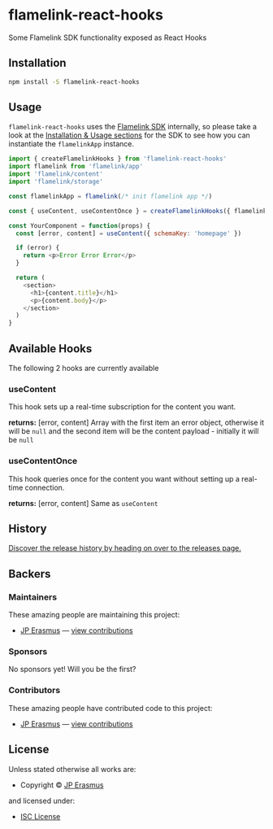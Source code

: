 <!-- TITLE/ -->

<h1>flamelink-react-hooks</h1>

<!-- /TITLE -->


<!-- BADGES/ -->



<!-- /BADGES -->


<!-- DESCRIPTION/ -->

Some Flamelink SDK functionality exposed as React Hooks

<!-- /DESCRIPTION -->


## Installation

```bash
npm install -S flamelink-react-hooks
```

## Usage

`flamelink-react-hooks` uses the [Flamelink SDK](https://flamelink.github.io/flamelink-js-sdk/) internally, so please take a look at the [Installation & Usage sections](https://flamelink.github.io/flamelink-js-sdk/#/getting-started?id=usage) for the SDK to see how you can instantiate the `flamelinkApp` instance.

```javascript
import { createFlamelinkHooks } from 'flamelink-react-hooks'
import flamelink from 'flamelink/app'
import 'flamelink/content'
import 'flamelink/storage'

const flamelinkApp = flamelink(/* init flamelink app */)

const { useContent, useContentOnce } = createFlamelinkHooks({ flamelinkApp })

const YourComponent = function(props) {
  const [error, content] = useContent({ schemaKey: 'homepage' })

  if (error) {
    return <p>Error Error Error</p>
  }

  return (
    <section>
      <h1>{content.title}</h1>
      <p>{content.body}</p>
    </section>
  )
}
```

## Available Hooks

The following 2 hooks are currently available

### useContent

This hook sets up a real-time subscription for the content you want.

**returns:** [error, content]
Array with the first item an error object, otherwise it will be `null` and the second item will be the content payload - initially it will be `null`

### useContentOnce

This hook queries once for the content you want without setting up a real-time connection.

**returns:** [error, content]
Same as `useContent`

<!-- HISTORY/ -->

<h2>History</h2>

<a href="https://github.com/jperasmus/flamelink-react-hooks/releases">Discover the release history by heading on over to the releases page.</a>

<!-- /HISTORY -->


<!-- BACKERS/ -->

<h2>Backers</h2>

<h3>Maintainers</h3>

These amazing people are maintaining this project:

<ul><li><a href="http://jperasmus.me">JP Erasmus</a> — <a href="https://github.com/jperasmus/flamelink-react-hooks/commits?author=jperasmus" title="View the GitHub contributions of JP Erasmus on repository jperasmus/flamelink-react-hooks">view contributions</a></li></ul>

<h3>Sponsors</h3>

No sponsors yet! Will you be the first?



<h3>Contributors</h3>

These amazing people have contributed code to this project:

<ul><li><a href="http://jperasmus.me">JP Erasmus</a> — <a href="https://github.com/jperasmus/flamelink-react-hooks/commits?author=jperasmus" title="View the GitHub contributions of JP Erasmus on repository jperasmus/flamelink-react-hooks">view contributions</a></li></ul>



<!-- /BACKERS -->


<!-- LICENSE/ -->

<h2>License</h2>

Unless stated otherwise all works are:

<ul><li>Copyright &copy; <a href="http://jperasmus.me">JP Erasmus</a></li></ul>

and licensed under:

<ul><li><a href="http://spdx.org/licenses/ISC.html">ISC License</a></li></ul>

<!-- /LICENSE -->
